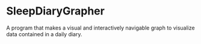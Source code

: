 # SleepDiaryGrapher
A program that makes a visual and interactively navigable graph to visualize data contained in a daily diary.
